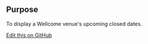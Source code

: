 ## Purpose

To display a Wellcome venue's upcoming closed dates.

[Edit this on GitHub](https://github.com/wellcomecollection/wellcomecollection.org/edit/main/common/views/components/VenueClosedPeriods/README.md)
